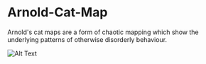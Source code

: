 # Arnold-Cat-Map
Arnold's cat maps are a form of chaotic mapping which show the underlying patterns of otherwise disorderly behaviour. 


![Alt Text](https://i.imgur.com/5bOnXTT.gif)
